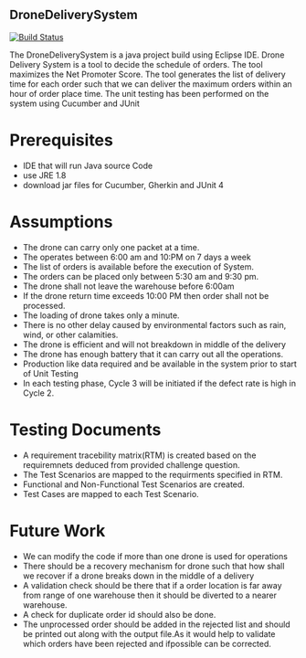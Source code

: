 ## DroneDeliverySystem

[![Build Status](https://travis-ci.org/joemccann/dillinger.svg?branch=master)](https://travis-ci.org/joemccann/dillinger)

The DroneDeliverySystem is a java project build using Eclipse IDE. Drone Delivery System is a tool to decide the schedule of orders. The tool maximizes the Net Promoter Score. The tool generates the list of delivery time for each order such that we can deliver the maximum orders within an hour of order place time.
The unit testing has been performed on the system using Cucumber and JUnit

# Prerequisites
- IDE that will run Java source Code
- use JRE 1.8
- download jar files for Cucumber, Gherkin and JUnit 4

# Assumptions

-	The drone can carry only one packet at a time.
-	The operates between 6:00 am and 10:PM on 7 days a week
-	The list of orders is available before the execution of System.
-	The orders can be placed only between 5:30 am and 9:30 pm.
-	The drone shall not leave the warehouse before 6:00am
-	If the drone return time exceeds 10:00 PM then order shall not be processed.
-	The loading of drone takes only a minute.
-	There is no other delay caused by environmental factors such as rain, wind, or other calamities.
-	The drone is efficient and will not breakdown in middle of the delivery
- The drone has enough battery that it can carry out all the operations. 
-	Production like data required and be available in the system prior to start of Unit Testing
-	In each testing phase, Cycle 3 will be initiated if the defect rate is high in Cycle 2.

# Testing Documents
 
 - A requirement tracebility matrix(RTM) is created based on the requiremnets deduced from provided challenge question.
 - The Test Scenarios are mapped to the requirments specified in RTM.
 - Functional and Non-Functional Test Scenarios are created.
 - Test Cases are mapped to each Test Scenario.
 
 # Future Work
 
 - We can modify the code if more than one drone is used for operations
 - There should be a recovery mechanism for drone such that how shall we recover if a drone breaks down in the middle of a delivery
 - A validation check should be there that if a order location is far away from range of one warehouse then it should be diverted to a nearer warehouse.
 - A check for duplicate order id should also be done.
 - The unprocessed order should be added in the rejected list and should be printed out along with the output file.As it would help to validate which orders have been rejected and ifpossible can be corrected.









